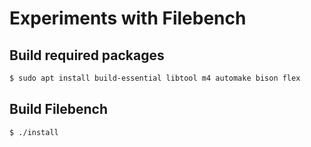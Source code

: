 # Experiments with Filebench

## Build required packages

```bash
$ sudo apt install build-essential libtool m4 automake bison flex
```

## Build Filebench

```bash
$ ./install
```
